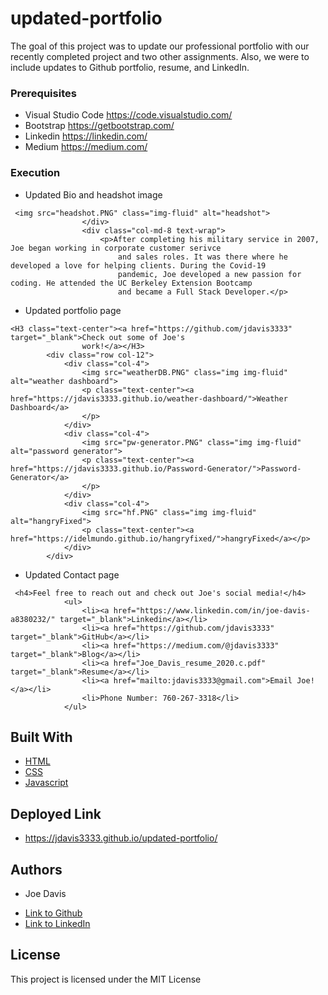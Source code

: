 # updated-portfolio
The goal of this project was to update our professional portfolio with our recently completed project and two other assignments. Also, we were to include updates to Github portfolio, resume, and LinkedIn.

### Prerequisites

* Visual Studio Code https://code.visualstudio.com/
* Bootstrap https://getbootstrap.com/
* Linkedin https://linkedin.com/
* Medium https://medium.com/

### Execution

* Updated Bio and headshot image
```
 <img src="headshot.PNG" class="img-fluid" alt="headshot">
                </div>
                <div class="col-md-8 text-wrap">
                    <p>After completing his military service in 2007, Joe began working in corporate customer serivce
                        and sales roles. It was there where he developed a love for helping clients. During the Covid-19
                        pandemic, Joe developed a new passion for coding. He attended the UC Berkeley Extension Bootcamp
                        and became a Full Stack Developer.</p>    
```            
* Updated portfolio page
```
<H3 class="text-center"><a href="https://github.com/jdavis3333" target="_blank">Check out some of Joe's
                work!</a></H3>
        <div class="row col-12">
            <div class="col-4">
                <img src="weatherDB.PNG" class="img img-fluid" alt="weather dashboard">
                <p class="text-center"><a href="https://jdavis3333.github.io/weather-dashboard/">Weather Dashboard</a>
                </p>
            </div>
            <div class="col-4">
                <img src="pw-generator.PNG" class="img img-fluid" alt="password generator">
                <p class="text-center"><a href="https://jdavis3333.github.io/Password-Generator/">Password-Generator</a>
                </p>
            </div>
            <div class="col-4">
                <img src="hf.PNG" class="img img-fluid" alt="hangryFixed">
                <p class="text-center"><a href="https://idelmundo.github.io/hangryfixed/">hangryFixed</a></p>
            </div>
        </div>
```
* Updated Contact page
```
 <h4>Feel free to reach out and check out Joe's social media!</h4>
            <ul>
                <li><a href="https://www.linkedin.com/in/joe-davis-a8380232/" target="_blank">Linkedin</a></li>
                <li><a href="https://github.com/jdavis3333" target="_blank">GitHub</a></li>
                <li><a href="https://medium.com/@jdavis3333" target="_blank">Blog</a></li>
                <li><a href="Joe_Davis_resume_2020.c.pdf" target="_blank">Resume</a></li>
                <li><a href="mailto:jdavis3333@gmail.com">Email Joe!</a></li>
                <li>Phone Number: 760-267-3318</li>
            </ul>
```

## Built With

* [HTML](https://developer.mozilla.org/en-US/docs/Web/HTML)
* [CSS](https://developer.mozilla.org/en-US/docs/Web/CSS)
* [Javascript](https://developer.mozilla.org/en-US/docs/Web/JavaScript)

## Deployed Link

* https://jdavis3333.github.io/updated-portfolio/


## Authors

* Joe Davis

- [Link to Github](https://github.com/)
- [Link to LinkedIn](https://www.linkedin.com/)


## License

This project is licensed under the MIT License 